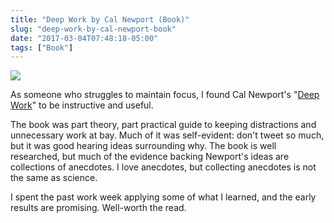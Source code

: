 ```yaml
---
title: "Deep Work by Cal Newport (Book)"
slug: "deep-work-by-cal-newport-book"
date: "2017-03-04T07:48:18-05:00"
tags: ["Book"]
---
```


![](/img/2017/deep-work.jpg)

As someone who struggles to maintain focus, I found Cal Newport's "[Deep Work](https://www.goodreads.com/book/show/25744928-deep-work)" to be
instructive and useful.

The book was part theory, part practical guide to keeping distractions
and unnecessary work at bay. Much of it was self-evident: don't tweet so
much, but it was good hearing ideas surrounding why. The book is well
researched, but much of the evidence backing Newport's ideas are
collections of anecdotes. I love anecdotes, but collecting anecdotes is
not the same as science.

I spent the past work week applying some of what I learned, and the
early results are promising. Well-worth the read.
